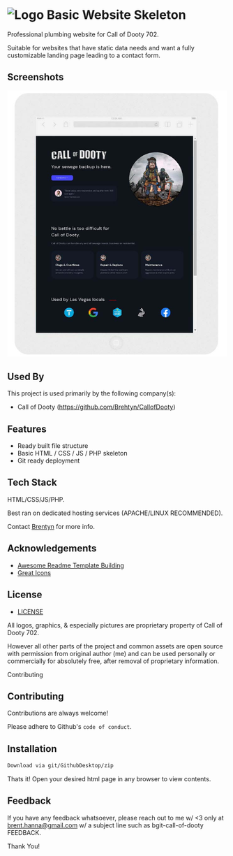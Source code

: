 # ![Logo](assets/common/favicon.ico?raw=true) Basic Website Skeleton

Professional plumbing website for Call of Dooty 702.

Suitable for websites that have static data needs and want a fully customizable landing page leading to a contact form.

## Screenshots

![Website Screenshot](assets/common/SharedScreenshot.jpg?raw=true)


## Used By

This project is used primarily by the following company(s):

- Call of Dooty (https://github.com/Brehtyn/CallofDooty)

## Features

- Ready built file structure
- Basic HTML / CSS / JS / PHP skeleton
- Git ready deployment

## Tech Stack

HTML/CSS/JS/PHP.

Best ran on dedicated hosting services (APACHE/LINUX RECOMMENDED).

Contact [Brentyn](https://ibigital.com/) for more info.


## Acknowledgements

- [Awesome Readme Template Building](https://https://readme.so/)
- [Great Icons](https://icons8.com/)

## License

- [LICENSE](license.txt)

All logos, graphics, & especially pictures are proprietary property of Call of Dooty 702.

However all other parts of the project and common assets are open source with permission from original author (me) and can be used personally or commercially for absolutely free, after removal of proprietary information.

Contributing

## Contributing

Contributions are always welcome!

Please adhere to Github's `code of conduct`.

  
## Installation 

```bash 
Download via git/GithubDesktop/zip
```
    
Thats it! Open your desired html page in any browser to view contents.

## Feedback

If you have any feedback whatsoever, please reach out to me w/ <3 only 
at brent.hanna@gmail.com
w/ a subject line such as bgit-call-of-dooty FEEDBACK.

Thank You!

  
